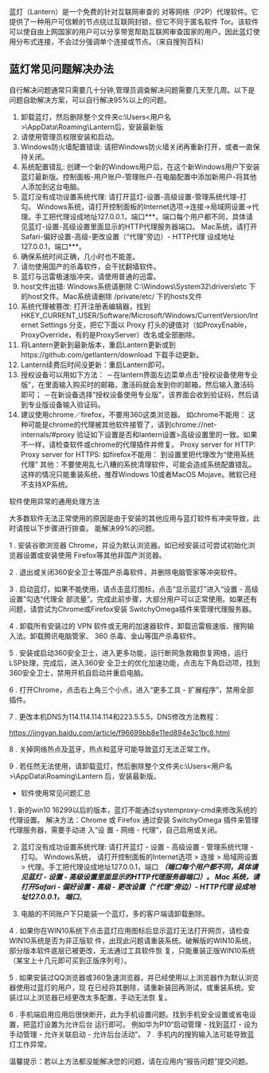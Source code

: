 蓝灯（Lantern）是一个免费的针对互联网审查的 对等网络（P2P）代理软件。它提供了一种用户可信赖的节点绕过互联网封锁，但它不同于匿名软件 Tor。该软件可以使自由上网国家的用户可以分享带宽帮助互联网审查国家的用户。因此蓝灯使用分布式连接，不会过分强调单个连接或节点。（来自搜狗百科）

## 蓝灯常见问题解决办法
自行解决问题通常只需要几十分钟,管理员调查解决问题需要几天至几周。以下是问题自助解决方案，可以自行解决95%以上的问题。
1.	卸载蓝灯，然后删除整个文件夹c:\Users<用户名>\AppData\Roaming\Lantern后，安装最新版
2.	请使用管理员权限安装和启动。
3.	Windows防火墙配置错误: 请把Windows防火墙关闭再重新打开，或者一直保持关闭。
4.	系统配置错乱: 创建一个新的Windows用户后，在这个新Windows用户下安装蓝灯最新版。控制面板-用户账户-管理账户-在电脑配置中添加新用户-将其他人添加到这台电脑。
5.	蓝灯没有成功设置系统代理: 请打开蓝灯-设置-高级设置-管理系统代理-打勾。 Windows系统，请打开控制面板的Internet选项->连接->局域网设置->代理。手工把代理设成地址127.0.0.1，端口***。端口每个用户都不同，具体请见蓝灯-设置-高级设置里面显示的HTTP代理服务器端口。 Mac系统，请打开Safari-偏好设置-高级-更改设置（“代理”旁边）- HTTP代理 设成地址127.0.0.1，端口***。
6.	确保系统时间正确，几小时也不能差。
7.	请勿使用国产的杀毒软件，会干扰翻墙软件。
8.	蓝灯与迅雷极速版冲突，请使用普通的迅雷。
9.	host文件出错: Windows系统请删除 C:\Windows\System32\drivers\etc 下的host文件。Mac系统请删除 /private/etc/ 下的hosts文件
10.	系统代理被篡改: 打开注册表编辑器，找到HKEY_CURRENT_USER/Software/Microsoft/Windows/CurrentVersion/Internet Settings 分支，把它下面以 Proxy 打头的键值对（如ProxyEnable，ProxyOverride，有的是ProxyServer）改名或全部删除。
11.	将Lantern更新到最新版本，重启Lantern更新或到https://github.com/getlantern/download 下载手动更新。
12.	Lantern续费后时间没更新：重启Lantern即可。
13.	授权设备可以用如下方法： －在lantern界面左边菜单点击“授权设备使用专业版”，在里面输入购买时的邮箱，激活码就会发到你的邮箱，然后输入激活码即可； －在新设备选择“授权设备使用专业版”，该界面会收到验证码，然后请到专业版设备输入验证码。
14.	建议使用chrome／firefox，不要用360这类浏览器。 如chrome不能用： 这种可能是chrome的代理被其他软件接管了，请到chrome://net-internals/#proxy 验证如下设置是否和lantern设置>高级设置里的一致。如果不一样，请检查软件或chrome的代理插件并修复。 Proxy server for HTTP: Proxy server for HTTPS:
如firefox不能用： 到设置里把代理改为“使用系统代理”
其他：不要使用乱七八糟的系统清理软件，可能会造成系统配置错乱。这样的情况只能重装系统，推荐Windows 10或者MacOS Mojave。微软已经不支持XP系统。

软件使用异常的通用处理方法

大多数软件无法正常使用的原因是由于安装的其他应用与蓝灯软件有冲突导致，此时请按以下步骤进行排查。
能解决99%的问题。

1 . 安装谷歌浏览器 Chrome，并设为默认浏览器。如已经安装过可尝试初始化浏览器设置或安装使用
Firefox等其他非国产浏览器。

2 . 退出或关闭360安全卫士等国产杀毒软件，并删除电脑管家等冲突软件。

3 . 启动蓝灯，如果不能使用，请点击蓝灯图标，点击“显示蓝灯”进入“设置 - 高级设置”勾选“代理全
部流量”。完成此前步骤，大部分用户可以正常使用。如果还有问题，请尝试为Chrome或Firefox安装
SwitchyOmega插件来管理代理服务器。

4 . 卸载所有安装过的 VPN 软件或无用的加速器软件，卸载迅雷极速版、搜狗输入法。卸载腾讯电脑管家、
360 杀毒、金山等国产杀毒软件。

5 . 安装或启动360安全卫士，进入更多功能，运行断网急救箱恢复网络，运行LSP处理，完成后，进入360安
全卫士的优化加速功能，点击左下角启动项，找到360安全卫士，禁用开机自启动并重启电脑。

6 . 打开Chrome，点击右上角三个小点，进入“更多工具 - 扩展程序”，禁用全部插件。

7 . 更改本机DNS为114.114.114.114和223.5.5.5，DNS修改方法教程：

https://jingyan.baidu.com/article/f96699bb8e11ed894e3c1bc8.html

8 . 关掉网络热点及蓝牙，热点和蓝牙可能导致蓝灯无法正常工作。

9 . 若任然无法使用，请卸载蓝灯，然后删除整个文件夹c:\Users<用户名>\AppData\Roaming\Lantern
后，安装最新版。


- 软件使用常见问题汇总


1 . 新的win10 16299以后的版本，蓝灯不能通过systemproxy-cmd来修改系统的代理设置。
 解决方法：Chrome 或 Firefox 通过安装 SwitchyOmega 插件来管理代理服务器，需要手动进 入“设
置 - 网络 - 代理”，自己启用或关闭。

2. 蓝灯没有成功设置系统代理: 请打开蓝灯 - 设置 - 高级设置 - 管理系统代理 - 打勾。 Windows系统，
请打开控制面板的Internet选项 > 连接 > 局域网设置 > 代理。手工把代理设成地址127.0.0.1，端口
***（端口每个用户都不同，具体请见蓝灯 - 设置 - 高级设置里面显示的HTTP代理服务器端口）。 Mac
系统，请打开Safari - 偏好设置 - 高级 - 更改设置（”代理”旁边）- HTTP代理 设成地址127.0.0.1，
端口***。

3. 电脑的不同账户下只能装一个蓝灯，多的客户端请卸载删除。
   
4 . 如果你在WIN10系统下点击蓝灯应用图标后显示蓝灯无法打开网页，请检查WIN10系统是否为非正版软
件，出现此问题请重装系统。破解版的WIN10系统，部分版本软件底层已被更改，无法通过工具软件恢
复，只能重装正版WIN10系统（某宝上十几元即可买到正版序列号）。

5 . 如果安装过QQ浏览器或360急速浏览器，并已经使用以上浏览器作为默认浏览器使用过蓝灯的用户，现
在已经将其删除，请重新装回再测试，或重装系统。安装过以上浏览器已经更改太多配置，手动无法恢
复。

6 . 手机端启用应用后很快断开，此为手机设置问题。找到手机安全设置或省电设置，把蓝灯设置为允许后台
运行即可。 例如华为P10“启动管理 - 找到蓝灯 - 设为手动管理 - 允许关联启动 - 允许后台活动”。
7 . 手机内的搜狗输入法可能导致蓝灯工作异常。

温馨提示：若以上方法都没能解决您的问题，请在应用内“报告问题”提交问题。